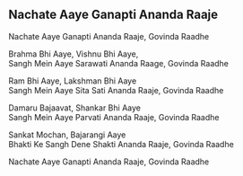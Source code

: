 ## Nachate Aaye Ganapti Ananda Raaje


Nachate Aaye Ganapti Ananda Raaje, Govinda Raadhe

Brahma Bhi Aaye, Vishnu Bhi Aaye,  
Sangh Mein Aaye Sarawati Ananda Raage, Govinda Raadhe

Ram Bhi Aaye, Lakshman Bhi Aaye  
Sangh Mein Aaye Sita Sati Ananda Raaje, Govinda Raadhe

Damaru Bajaavat, Shankar Bhi Aaye  
Sangh Mein Aaye Parvati Ananda Raaje, Govinda Raadhe

Sankat Mochan, Bajarangi Aaye  
Bhakti Ke Sangh Dene Shakti Ananda Raaje, Govinda Raadhe

Nachate Aaye Ganapti Ananda Raaje, Govinda Raadhe

